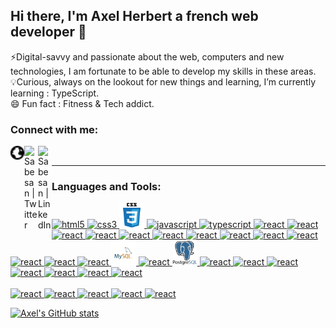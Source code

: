 ## Hi there, I'm Axel Herbert a french web developer 👋

⚡Digital-savvy and passionate about the web, computers and new technologies, I am fortunate to be able to develop my skills in these areas.<br />
💡Curious, always on the lookout for new things and learning, I’m currently learning : TypeScript.<br />
😄 Fun fact : Fitness & Tech addict.<br />

### Connect with me:

[<img align="left" alt="Sabesan" width="22px" src="https://raw.githubusercontent.com/iconic/open-iconic/master/svg/globe.svg" />][website]
[<img align="left" alt="Sabesan | Twitter" width="22px" src="https://cdn.jsdelivr.net/npm/simple-icons@v3/icons/twitter.svg" />][twitter]
[<img align="left" alt="Sabesan | LinkedIn" width="22px" src="https://cdn.jsdelivr.net/npm/simple-icons@v3/icons/linkedin.svg" />][linkedin]

<br />

---

### Languages and Tools:

<p align="left"> <a href="https://developer.mozilla.org/en-US/docs/Web/HTML" target="_blank" rel="noreferrer"> <img src="https://img.icons8.com/color/240/000000/html-5.png" alt="html5" width="40" height="40"/> </a> <a href="https://developer.mozilla.org/en-US/docs/Web/CSS" target="_blank" rel="noreferrer"> <img src="https://img.icons8.com/color/240/000000/css3.png" alt="css3" width="40" height="40"/> </a> <a href="https://www.w3schools.com/css/" target="_blank" rel="noreferrer"> <img src="https://raw.githubusercontent.com/devicons/devicon/master/icons/css3/css3-original-wordmark.svg" alt="css3" width="40" height="40"/> </a> <a href="https://developer.mozilla.org/en-US/docs/Web/JavaScript" target="_blank" rel="noreferrer"> <img src="https://img.icons8.com/color/240/000000/javascript.png" alt="javascript" width="40" height="40"/> </a> <a href="https://www.typescriptlang.org/" target="_blank" rel="noreferrer"> <img src="https://img.icons8.com/color/240/000000/typescript.png" alt="typescript" width="40" height="40"/> </a> <a href="https://reactjs.org/" target="_blank" rel="noreferrer"> <img src="https://img.icons8.com/color/240/000000/react-native.png" alt="react" width="40" height="40"/> </a> <a href="https://angularjs.org/" target="_blank" rel="noreferrer"> <img src="https://img.icons8.com/color/240/000000/angularjs.png" alt="react" width="40" height="40"/> </a> <a href="https://nodejs.org/en/" target="_blank" rel="noreferrer"> <img src="https://img.icons8.com/color/240/000000/nodejs.png" alt="react" width="40" height="40"/> </a> <a href="https://expressjs.com" target="_blank" rel="noreferrer"> <img src="https://upload.wikimedia.org/wikipedia/commons/thumb/6/64/Expressjs.png/220px-Expressjs.png" alt="react" width="40" height="40"/> </a> <a href="https://graphql.org/" target="_blank" rel="noreferrer"> <img src="https://img.icons8.com/color/240/000000/graphql.png" alt="react" width="40" height="40"/> </a> <a href="https://redux.js.org/" target="_blank" rel="noreferrer"> <img src="https://img.icons8.com/color/240/000000/redux.png" alt="react" width="40" height="40"/> </a> <a href="https://vuejs.org/" target="_blank" rel="noreferrer"> <img src="https://img.icons8.com/color/240/000000/vue-js.png" alt="react" width="40" height="40"/> </a> <a href="https://sass-lang.com/" target="_blank" rel="noreferrer"> <img src="https://img.icons8.com/color/240/000000/sass.png" alt="react" width="40" height="40"/> </a> <a href="https://getbootstrap.com/" target="_blank" rel="noreferrer"> <img src="https://img.icons8.com/color/240/000000/bootstrap.png" alt="react" width="40" height="40"/> </a> <a href="https://www.python.org/" target="_blank" rel="noreferrer"> <img src="https://img.icons8.com/color/240/000000/python.png" alt="react" width="40" height="40"/> </a> <a href="https://www.php.net/" target="_blank" rel="noreferrer"> <img src="https://img.icons8.com/color/240/000000/php.png" alt="react" width="40" height="40"/> </a> <a href="https://symfony.com/" target="_blank" rel="noreferrer"> <img src="https://img.icons8.com/color/240/000000/symfony.png" alt="react" width="40" height="40"/> </a> <a href="https://wordpress.org/" target="_blank" rel="noreferrer"> <img src="https://img.icons8.com/color/240/000000/wordpress.png" alt="react" width="40" height="40"/> </a> <a href="https://dev.mysql.com/" target="_blank" rel="noreferrer"> <img src="https://raw.githubusercontent.com/github/explore/80688e429a7d4ef2fca1e82350fe8e3517d3494d/topics/mysql/mysql.png" alt="react" width="40" height="40"/> </a> <a href="https://www.mongodb.com/" target="_blank" rel="noreferrer"> <img src="https://img.icons8.com/color/240/000000/mongodb.png" alt="react" width="40" height="40"/> </a> <a href="https://www.postgresql.org" target="_blank" rel="noreferrer"> <img src="https://raw.githubusercontent.com/devicons/devicon/master/icons/postgresql/postgresql-original-wordmark.svg" alt="postgresql" width="40" height="40"/> </a> <a href="https://firebase.google.com/" target="_blank" rel="noreferrer"> <img src="https://img.icons8.com/color/240/000000/firebase.png" alt="react" width="40" height="40"/> </a> <a href="https://git-scm.com/" target="_blank" rel="noreferrer"> <img src="https://img.icons8.com/color/240/000000/git.png" alt="react" width="40" height="40"/> </a> <a href="https://github.com/" target="_blank" rel="noreferrer"> <img src="https://img.icons8.com/ios-glyphs/240/000000/github.png" alt="react" width="40" height="40"/> </a> <a href="https://www.docker.com/" target="_blank" rel="noreferrer"> <img src="https://img.icons8.com/color/240/000000/docker.png" alt="react" width="40" height="40"/> </a> <a href="https://kubernetes.io/" target="_blank" rel="noreferrer"> <img src="https://img.icons8.com/color/240/000000/kubernetes.png" alt="react" width="40" height="40"/> </a> <a href="https://aws.amazon.com/" target="_blank" rel="noreferrer"> <img src="https://upload.wikimedia.org/wikipedia/commons/9/93/Amazon_Web_Services_Logo.svg" alt="react" width="40" height="40"/> </a> <a href="https://azure.microsoft.com/fr-fr/" target="_blank" rel="noreferrer"> <img src="https://upload.wikimedia.org/wikipedia/fr/thumb/b/b6/Microsoft-Azure.png/100px-Microsoft-Azure.png" alt="react" width="40" height="40"/> </a> <br /><br /> <a href="https://code.visualstudio.com/" target="_blank" rel="noreferrer"> <img src="https://img.icons8.com/fluent/240/000000/visual-studio-code-2019.png" alt="react" width="40" height="40"/> </a> <a href="https://www.jetbrains.com/idea/" target="_blank" rel="noreferrer"> <img src="https://img.icons8.com/color/240/000000/intellij-idea.png" alt="react" width="40" height="40"/> </a> <a href="https://developer.apple.com/macos/" target="_blank" rel="noreferrer"> <img src="https://img.icons8.com/officel/160/000000/mac-logo.png" alt="react" width="40" height="40"/> </a> <a href="https://www.microsoft.com/en-us/windows" target="_blank" rel="noreferrer"> <img src="https://img.icons8.com/color/240/000000/windows-11.png" alt="react" width="40" height="40"/> </a> <a href="https://www.kernel.org/" target="_blank" rel="noreferrer"> <img src="https://img.icons8.com/color/96/000000/linux.png" alt="react" width="40" height="40"/> </a> </p>

[![Axel's GitHub stats](https://github-readme-stats.vercel.app/api?username=axelherbert)](https://github.com/anuraghazra/github-readme-stats)

[website]: https://axelherbert.github.io/
[twitter]: https://twitter.com/axel_herbert
[linkedin]: https://www.linkedin.com/in/axelherbert/
